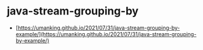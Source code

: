 # java-stream-grouping-by

- [https://umanking.github.io/2021/07/31/java-stream-grouping-by-example/](https://umanking.github.io/2021/07/31/java-stream-grouping-by-example/)
